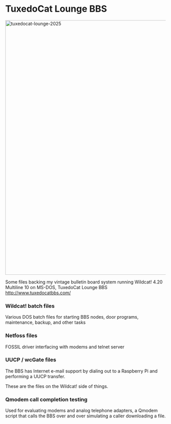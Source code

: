 # TuxedoCat Lounge BBS

<img width="800" alt="tuxedocat-lounge-2025" src="https://github.com/user-attachments/assets/ef0993de-0821-45df-8d40-8f27b53a0055" />

Some files backing my vintage bulletin board system running Wildcat! 4.20 Multiline 10
on MS-DOS, TuxedoCat Lounge BBS  http://www.tuxedocatbbs.com/

### Wildcat! batch files

Various DOS batch files for starting BBS nodes, door programs, maintenance,
backup, and other tasks

### Netfoss files

FOSSIL driver interfacing with modems and telnet server

### UUCP / wcGate files

The BBS has Internet e-mail support by dialing out to a Raspberry Pi
and performing a UUCP transfer.

These are the files on the Wildcat! side of things.

### Qmodem call completion testing

Used for evaluating modems and analog telephone adapters, a Qmodem script that calls the BBS over and over simulating
a caller downloading a file.
